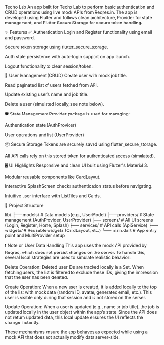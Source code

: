 Techo Lab
An app built for Techo Lab to perform basic authentication and CRUD operations using live mock APIs
from Reqres.in. The app is developed using Flutter and follows clean architecture, Provider for
state management, and Flutter Secure Storage for secure token handling.

✨ Features
✅ Authentication
Login and Register functionality using email and password.

Secure token storage using flutter_secure_storage.

Auth state persistence with auto-login support on app launch.

Logout functionality to clear session/token.

👥 User Management (CRUD)
Create user with mock job title.

Read paginated list of users fetched from API.

Update existing user’s name and job title.

Delete a user (simulated locally, see note below).

🛡️ State Management
Provider package is used for managing:

Authentication state (AuthProvider)

User operations and list (UserProvider)

📦 Secure Storage
Tokens are securely saved using flutter_secure_storage.

All API calls rely on this stored token for authenticated access (simulated).

🖥️ UI Highlights
Responsive and clean UI built using Flutter's Material 3.

Modular reusable components like CardLayout.

Interactive SplashScreen checks authentication status before navigating.

Intuitive user interface with ListTiles and Cards.

📱 Project Structure

lib/
├── models/             # Data models (e.g., UserModel)
├── providers/          # State management (AuthProvider, UserProvider)
├── screens/            # All UI screens (Login, Register, Home, Splash)
├── services/           # API calls (ApiService)
├── widgets/            # Reusable widgets (CardLayout, etc.)
└── main.dart           # App entry point and MultiProvider setup

❗ Note on User Data Handling
This app uses the mock API provided by Reqres, which does not persist changes on the server. To
handle this, several local strategies are used to simulate realistic behavior:

Delete Operation:
Deleted user IDs are tracked locally in a Set. When fetching users, the list is filtered to exclude
these IDs, giving the impression that the user has been deleted.

Create Operation:
When a new user is created, it is added locally to the top of the list with mock data (random ID,
avatar, generated email, etc.). This user is visible only during that session and is not stored on
the server.

Update Operation:
When a user is updated (e.g., name or job title), the job is updated locally in the user object
within the app’s state. Since the API does not return updated data, this local update ensures the
UI reflects the change instantly.

These mechanisms ensure the app behaves as expected while using a mock API that does not actually
modify data server-side.

